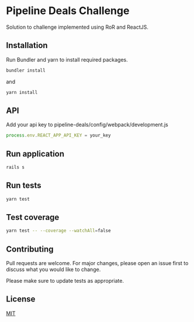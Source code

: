 # Pipeline Deals Challenge

Solution to challenge implemented using RoR and ReactJS.

## Installation

Run Bundler and yarn to install required packages.

```bash
bundler install
```
and
```bash
yarn install
```

## API
Add your api key to pipeline-deals/config/webpack/development.js 

```javascript
process.env.REACT_APP_API_KEY = your_key
```

## Run application
```bash
rails s
```

## Run tests
```bash
yarn test
```

## Test coverage
```bash
yarn test -- --coverage --watchAll=false
```

## Contributing
Pull requests are welcome. For major changes, please open an issue first to discuss what you would like to change.

Please make sure to update tests as appropriate.

## License
[MIT](https://choosealicense.com/licenses/mit/)
